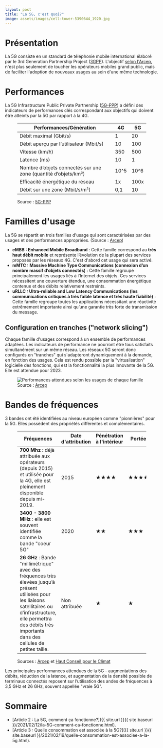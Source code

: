 ```yaml
---
layout: post
title: "La 5G, c'est quoi?"
image: assets/images/cell-tower-5390644_1920.jpg
---
```


# Présentation
La 5G consiste en un standard de téléphonie mobile international élaboré par le 3rd Generation Partnership Project ([3GPP](https://www.3gpp.org/)). L'objectif [selon l'Arcep](https://www.arcep.fr/la-regulation/grands-dossiers-reseaux-mobiles/la-5g.html), n'est plus seulement de toucher les opérateurs mobiles grand public, mais de faciliter l'adoption de nouveaux usages au sein d'une même technologie.

# Performances

La 5G Infrastructure Public Private Partnership ([5G-PPP](https://5g-ppp.eu/)) a défini des indicateurs de performances clés correspondant aux objectifs qui doivent être atteints par la 5G par rapport à la 4G.
<figure class="align-center">
<table>
<thead>
  <tr>
    <th>Performances/Génération</th>
    <th>4G</th>
    <th>5G</th>
  </tr>
</thead>
<tbody>
  <tr>
    <td>Débit maximal (Gbit/s)</td>
    <td>1</td>
    <td>20</td>
  </tr>
  <tr>
    <td>Débit aperçu par l’utilisateur (Mbit/s)</td>
    <td>10</td>
    <td>100</td>
  </tr>
  <tr>
    <td>Vitesse (km/h)</td>
    <td>350</td>
    <td>500</td>
  </tr>
  <tr>
    <td>Latence (ms)</td>
    <td>10</td>
    <td>1</td>
  </tr>
  <tr>
    <td>Nombre d’objets connectés sur une zone (quantité d’objets/km²)</td>
    <td>10^5</td>
    <td>10^6</td>
  </tr>
  <tr>
    <td>Efficacité énergétique du réseau</td>
    <td>1x</td>
    <td>100x</td>
  </tr>
  <tr>
    <td>Débit sur une zone (Mbit/s/m²)</td>
    <td>0,1</td>
    <td>10</td>
  </tr>
</tbody>
</table>
<figcaption>Source : <a href="https://5g-ppp.eu/wp-content/uploads/2017/10/Euro-5G-D2.6_Final-report-on-programme-progress-and-KPIs.pdf#%5B%7B%22num%22%3A59%2C%22gen%22%3A0%7D%2C%7B%22name%22%3A%22XYZ%22%7D%2C82%2C781%2C0%5D">5G-PPP</a></figcaption>
</figure>

# Familles d'usage
La 5G se répartit en trois familles d'usage qui sont caractérisées par des usages et des performances appropriées. (Source : [Arcep](https://www.arcep.fr/fileadmin/cru-1614035751/reprise/dossiers/collectivites/ateliers-TC-2019/atelier-TC-5G-part01-260619.pdf#page=4))

* **eMBB : Enhanced Mobile Broadband** : Cette famille correspond au **très haut débit mobile** et représente l’évolution de la plupart des services proposés par les réseaux 4G. C'est d'abord cet usage qui sera activé.
* **mMTC : Massive Machine Type Communications (connexion d’un nombre massif d’objets connectés)** : Cette famille regroupe principalement les usages liés à l’Internet des objets. Ces services nécessitent une couverture étendue, une consommation énergétique contenue et des débits relativement restreints.
* **uRLLC : Ultra-reliable and Low Latency Communications (les communications critiques à très faible latence et très haute fiabilité)** : Cette famille regroupe toutes les applications nécessitant une réactivité extrêmement importante ainsi qu’une garantie très forte de transmission du message.

## Configuration en tranches ("network slicing")
Chaque famille d'usages correspond à un ensemble de performances adaptées. Les indicateurs de performance ne pourront être tous satisfaits simultanément sur un même réseau. Les réseaux 5G seront donc configurés en "tranches" qui s'adapteront dynamiquement à la demande, en fonction des usages. Cela est rendu possible par la "virtualisation" logicielle des fonctions, qui est la fonctionnalité la plus innovante de la 5G. Elle est attendue pour 2023.

<figure class="align-center">
  <img src="{{ site.url }}{{ site.baseurl }}/assets/images/5G_usages_kpi.png" alt="Performances attendues selon les usages de chaque famille">
  <figcaption>Source : <a href="https://www.arcep.fr/fileadmin/cru-1614035751/reprise/dossiers/collectivites/ateliers-TC-2019/atelier-TC-5G-part01-260619.pdf#page=5">Arcep</a></figcaption>
</figure> 

# Bandes de fréquences
3 bandes ont été identifiées au niveau européen comme "pionnières" pour la 5G. Elles possèdent des propriétés différentes et complémentaires.
<figure class="align-center">
<table>
<thead>
  <tr>
    <th>Fréquences</th>
    <th>Date d'attribution</th>
    <th>Pénétration à l'intérieur</th>
    <th>Portée</th>
    <th>Débit</th>
  </tr>
</thead>
<tbody>
  <tr>
    <td><strong>700 Mhz</strong> : déjà attribuée aux opérateurs (depuis 2015) et utilisée pour la 4G, elle est pleinement disponible depuis mi-2019.</td>
    <td>2015</td>
    <td>★★★★</td>
    <td>★★★★</td>
    <td>★</td>
  </tr>
  <tr>
    <td><strong>3400 - 3800 MHz</strong> : elle est souvent identifiée comme la bande "coeur 5G"</td>
    <td>2020</td>
    <td>★★</td>
    <td>★★★</td>
    <td>★★★</td>
  </tr>
  <tr>
    <td><strong>26 GHz</strong> : Bande "millimétrique" avec des fréquences très élevées jusqu’à présent utilisées pour les liaisons satellitaires ou d’infrastructure, elle permettra des débits très importants dans des cellules de petites taille.</td>
    <td>Non attribuée</td>
    <td>★</td>
    <td>★</td>
    <td>★★★★</td>
  </tr>
</tbody>
</table>
<figcaption>Sources : <a href="https://www.arcep.fr/fileadmin/cru-1614035751/user_upload/grands_dossiers/5G/introduction-5G-usages-et-frequences.pdf#page=5">Arcep</a> et <a href="https://www.hautconseilclimat.fr/wp-content/uploads/2020/12/haut-conseil-pour-le-climat_rapport-5g.pdf#page=10">Haut Conseil pour le Climat</a></figcaption>
</figure>

Les principales performances attendues de la 5G - augmentations des débits, réduction de la latence, et augmentation de la densité possible de terminaux connectés reposent sur l’utilisation des andes de fréquences à 3,5 GHz et 26 GHz, souvent appellée "vraie 5G".

# Sommaire
- [Article 2 : La 5G, comment ça fonctionne?]({{ site.url }}{{ site.baseurl }}/2021/02/12/la-5G-comment-ca-fonctionne.html).
- [Article 3 : Quelle consommation est associée à la 5G?]({{ site.url }}{{ site.baseurl }}/2021/02/19/quelle-consommation-est-associee-a-la-5g.html).